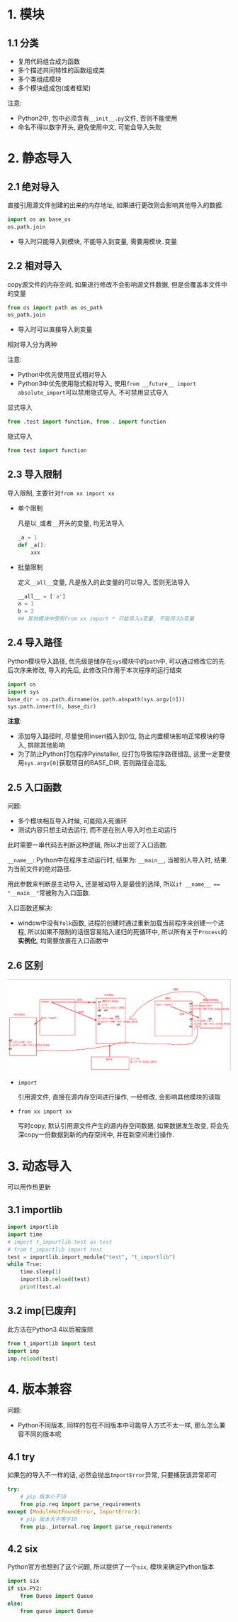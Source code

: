 # 1. 模块

## 1.1 分类

* 复用代码组合成为函数
* 多个描述共同特性的函数组成类
* 多个类组成模块
* 多个模块组成包(或者框架)

注意:

* Python2中, 包中必须含有`__init__.py`文件, 否则不能使用
* 命名不得以数字开头, 避免使用中文, 可能会导入失败

# 2. 静态导入

## 2.1 绝对导入

直接引用源文件创建的出来的内存地址, 如果进行更改则会影响其他导入的数据.

```python
import os as base_os
os.path.join
```

- 导入时只能导入到模块, 不能导入到变量, 需要用模块`.`变量

## 2.2 相对导入

copy源文件的内存空间, 如果进行修改不会影响源文件数据, 但是会覆盖本文件中的变量

```python
from os import path as os_path
os_path.join
```

* 导入时可以直接导入到变量

相对导入分为两种

注意:

* Python中优先使用显式相对导入
* Python3中优先使用隐式相对导入, 使用`from __future__ import absolute_import`可以禁用隐式导入, 不可禁用显式导入

显式导入

```python
from .test import function, from . import function
```

隐式导入

```python
from test import function
```



## 2.3 导入限制

导入限制, 主要针对`from xx import xx`

* 单个限制

  凡是以`_`或者`__`开头的变量, 均无法导入

  ```python
  _a = 1
  def _a():
      xxx
  ```

* 批量限制

  定义`__all__`变量, 凡是放入的此变量的可以导入, 否则无法导入

  ```python
  __all__ = ['a']
  a = 1
  b = 2
  ## 其他模块中使用from xx import * 只能导入a变量, 不能导入b变量
  ```

## 2.4 导入路径

Python模块导入路径, 优先级是储存在`sys`模块中的`path`中, 可以通过修改它的先后次序来修改, 导入的先后, 此修改只作用于本次程序的运行结束

```python
import os
import sys
base_dir = os.path.dirname(os.path.abspath(sys.argv[0]))
sys.path.insert(0, base_dir)
```

**注意**:

* 添加导入路径时, 尽量使用insert插入到0位, 防止内置模块影响正常模块的导入, 排除其他影响
* 为了防止Python打包程序Pyinstaller, 应打包导致程序路径错乱, 这里一定要使用`sys.argv[0]`获取项目的BASE_DIR, 否则路径会混乱

## 2.5 入口函数

问题:

* 多个模块相互导入时候, 可能陷入死循环
* 测试内容只想主动去运行, 而不是在别人导入时也主动运行

此时需要一串代码去判断这种逻辑, 所以才出现了入口函数.

`__name__`: Python中在程序主动运行时, 结果为: `__main__`, 当被别人导入时, 结果为当前文件的绝对路径.

用此参数来判断是主动导入, 还是被动导入是最佳的选择, 所以`if __name__ == "__main__"`常被称为入口函数.

入口函数还解决:

* window中没有`folk`函数, 进程的创建时通过重新加载当前程序来创建一个进程,  所以如果不限制的话很容易陷入递归的死循环中, 所以所有关于`Process`的**实例化**, 均需要放置在入口函数中

## 2.6 区别

![image-20201014221234977](.image/19-%E6%A8%A1%E5%9D%97/image-20201014221234977.png)

* `import`

  引用源文件, 直接在源内存空间进行操作, 一经修改, 会影响其他模块的读取

* `from xx import xx`

  写时copy, 默认引用源文件产生的源内存空间数据, 如果数据发生改变, 将会先深copy一份数据到新的内存空间中, 并在新空间进行操作.

# 3. 动态导入

可以用作热更新

## 3.1 importlib

```python
import importlib
import time
# import t_importlib.test as test
# from t_importlib import test
test = importlib.import_module("test", "t_importlib")
while True:
    time.sleep(1)
    importlib.reload(test)
    print(test.a)
```

## 3.2 imp[已废弃]

此方法在Python3.4以后被废除

```python
from t_importlib import test
import imp
imp.reload(test)
```

# 4. 版本兼容

问题:

* Python不同版本, 同样的包在不同版本中可能导入方式不太一样, 那么怎么兼容不同的版本呢

## 4.1 try

如果包的导入不一样的话, 必然会抛出`ImportError`异常, 只要捕获该异常即可

```python
try:
    # pip 版本小于10
    from pip.req import parse_requirements
except (ModuleNotFoundError, ImportError):
    # pip 版本大于等于10
    from pip._internal.req import parse_requirements
```

## 4.2 six

Python官方也想到了这个问题, 所以提供了一个`six`, 模块来确定Python版本

```python
import six
if six.PY2:
    from Queue import Queue
else:
    from queue import Queue
```







